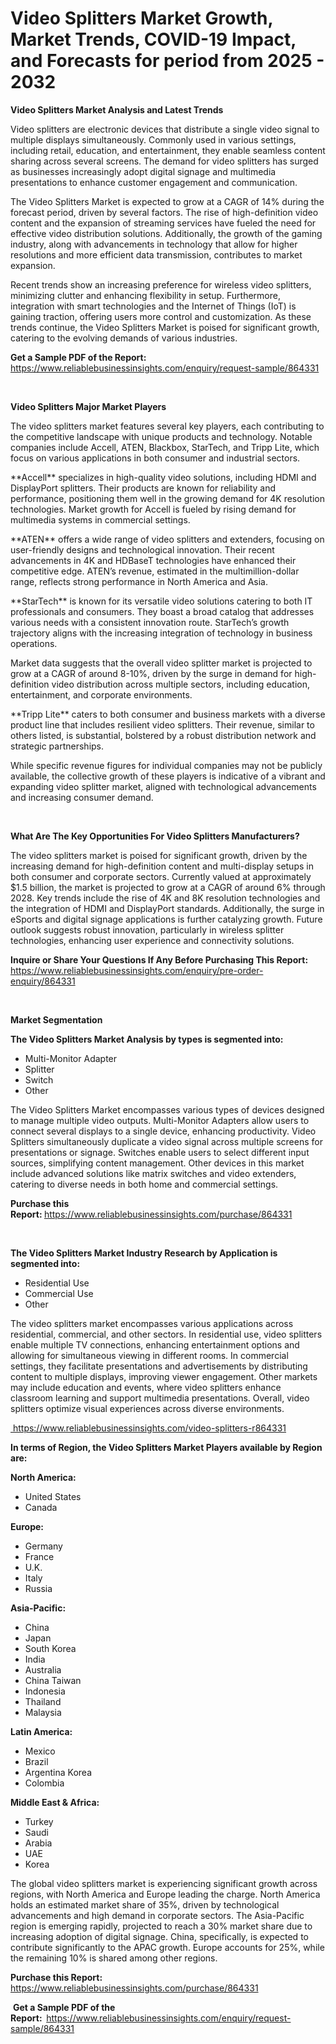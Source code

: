 <p><h1>Video Splitters Market Growth, Market Trends, COVID-19 Impact, and Forecasts for period from 2025 - 2032</h1></p><p><strong>Video Splitters Market Analysis and Latest Trends</strong></p>
<p><p>Video splitters are electronic devices that distribute a single video signal to multiple displays simultaneously. Commonly used in various settings, including retail, education, and entertainment, they enable seamless content sharing across several screens. The demand for video splitters has surged as businesses increasingly adopt digital signage and multimedia presentations to enhance customer engagement and communication.</p><p>The Video Splitters Market is expected to grow at a CAGR of 14% during the forecast period, driven by several factors. The rise of high-definition video content and the expansion of streaming services have fueled the need for effective video distribution solutions. Additionally, the growth of the gaming industry, along with advancements in technology that allow for higher resolutions and more efficient data transmission, contributes to market expansion.</p><p>Recent trends show an increasing preference for wireless video splitters, minimizing clutter and enhancing flexibility in setup. Furthermore, integration with smart technologies and the Internet of Things (IoT) is gaining traction, offering users more control and customization. As these trends continue, the Video Splitters Market is poised for significant growth, catering to the evolving demands of various industries.</p></p>
<p><strong>Get a Sample PDF of the Report:&nbsp;</strong> <a href="https://www.reliablebusinessinsights.com/enquiry/request-sample/864331?utm_campaign=3603&utm_medium=2&utm_source=Github&utm_content=ia&utm_term=16042025&utm_id=video-splitters">https://www.reliablebusinessinsights.com/enquiry/request-sample/864331</a></p>
<p>&nbsp;</p>
<p><strong>Video Splitters Major Market Players</strong></p>
<p><p>The video splitters market features several key players, each contributing to the competitive landscape with unique products and technology. Notable companies include Accell, ATEN, Blackbox, StarTech, and Tripp Lite, which focus on various applications in both consumer and industrial sectors.</p><p>**Accell** specializes in high-quality video solutions, including HDMI and DisplayPort splitters. Their products are known for reliability and performance, positioning them well in the growing demand for 4K resolution technologies. Market growth for Accell is fueled by rising demand for multimedia systems in commercial settings.</p><p>**ATEN** offers a wide range of video splitters and extenders, focusing on user-friendly designs and technological innovation. Their recent advancements in 4K and HDBaseT technologies have enhanced their competitive edge. ATEN’s revenue, estimated in the multimillion-dollar range, reflects strong performance in North America and Asia.</p><p>**StarTech** is known for its versatile video solutions catering to both IT professionals and consumers. They boast a broad catalog that addresses various needs with a consistent innovation route. StarTech’s growth trajectory aligns with the increasing integration of technology in business operations.</p><p>Market data suggests that the overall video splitter market is projected to grow at a CAGR of around 8-10%, driven by the surge in demand for high-definition video distribution across multiple sectors, including education, entertainment, and corporate environments.</p><p>**Tripp Lite** caters to both consumer and business markets with a diverse product line that includes resilient video splitters. Their revenue, similar to others listed, is substantial, bolstered by a robust distribution network and strategic partnerships.</p><p>While specific revenue figures for individual companies may not be publicly available, the collective growth of these players is indicative of a vibrant and expanding video splitter market, aligned with technological advancements and increasing consumer demand.</p></p>
<p>&nbsp;</p>
<p><strong>What Are The Key Opportunities For Video Splitters Manufacturers?</strong></p>
<p><p>The video splitters market is poised for significant growth, driven by the increasing demand for high-definition content and multi-display setups in both consumer and corporate sectors. Currently valued at approximately $1.5 billion, the market is projected to grow at a CAGR of around 6% through 2028. Key trends include the rise of 4K and 8K resolution technologies and the integration of HDMI and DisplayPort standards. Additionally, the surge in eSports and digital signage applications is further catalyzing growth. Future outlook suggests robust innovation, particularly in wireless splitter technologies, enhancing user experience and connectivity solutions.</p></p>
<p><strong>Inquire or Share Your Questions If Any Before Purchasing This Report:</strong> <a href="https://www.reliablebusinessinsights.com/enquiry/pre-order-enquiry/864331?utm_campaign=3603&utm_medium=2&utm_source=Github&utm_content=ia&utm_term=16042025&utm_id=video-splitters">https://www.reliablebusinessinsights.com/enquiry/pre-order-enquiry/864331</a></p>
<p>&nbsp;</p>
<p><strong>Market Segmentation</strong></p>
<p><strong>The Video Splitters Market Analysis by types is segmented into:</strong></p>
<p><ul><li>Multi-Monitor Adapter</li><li>Splitter</li><li>Switch</li><li>Other</li></ul></p>
<p><p>The Video Splitters Market encompasses various types of devices designed to manage multiple video outputs. Multi-Monitor Adapters allow users to connect several displays to a single device, enhancing productivity. Video Splitters simultaneously duplicate a video signal across multiple screens for presentations or signage. Switches enable users to select different input sources, simplifying content management. Other devices in this market include advanced solutions like matrix switches and video extenders, catering to diverse needs in both home and commercial settings.</p></p>
<p><strong>Purchase this Report:&nbsp;</strong><a href="https://www.reliablebusinessinsights.com/purchase/864331?utm_campaign=3603&utm_medium=2&utm_source=Github&utm_content=ia&utm_term=16042025&utm_id=video-splitters">https://www.reliablebusinessinsights.com/purchase/864331</a></p>
<p>&nbsp;</p>
<p><strong>The Video Splitters Market Industry Research by Application is segmented into:</strong></p>
<p><ul><li>Residential Use</li><li>Commercial Use</li><li>Other</li></ul></p>
<p><p>The video splitters market encompasses various applications across residential, commercial, and other sectors. In residential use, video splitters enable multiple TV connections, enhancing entertainment options and allowing for simultaneous viewing in different rooms. In commercial settings, they facilitate presentations and advertisements by distributing content to multiple displays, improving viewer engagement. Other markets may include education and events, where video splitters enhance classroom learning and support multimedia presentations. Overall, video splitters optimize visual experiences across diverse environments.</p></p>
<p><a href="https://www.reliablebusinessinsights.com/video-splitters-r864331?utm_campaign=3603&utm_medium=2&utm_source=Github&utm_content=ia&utm_term=16042025&utm_id=video-splitters">&nbsp;https://www.reliablebusinessinsights.com/video-splitters-r864331</a></p>
<p><strong>In terms of Region, the Video Splitters Market Players available by Region are:</strong></p>
<p>
    <p> <strong> North America: </strong>
        <ul>
            <li>United States</li>
            <li>Canada</li>
        </ul>
        </p> 
    <p> <strong> Europe: </strong>
        <ul>
            <li>Germany</li>
            <li>France</li>
            <li>U.K.</li>
            <li>Italy</li>
            <li>Russia</li>
        </ul>
        </p> 
    <p> <strong> Asia-Pacific: </strong>
        <ul>
            <li>China</li>
            <li>Japan</li>
            <li>South Korea</li>
            <li>India</li>
            <li>Australia</li>
            <li>China Taiwan</li>
            <li>Indonesia</li>
            <li>Thailand</li>
            <li>Malaysia</li>
        </ul>
        </p> 
    <p> <strong> Latin America: </strong>
        <ul>
            <li>Mexico</li>
            <li>Brazil</li>
            <li>Argentina Korea</li>
            <li>Colombia</li>
        </ul>
        </p> 
    <p> <strong> Middle East & Africa: </strong>
        <ul>
            <li>Turkey</li>
            <li>Saudi</li>
            <li>Arabia</li>
            <li>UAE</li>
            <li>Korea</li>
        </ul>
    </p>
    </p>
<p><p>The global video splitters market is experiencing significant growth across regions, with North America and Europe leading the charge. North America holds an estimated market share of 35%, driven by technological advancements and high demand in corporate sectors. The Asia-Pacific region is emerging rapidly, projected to reach a 30% market share due to increasing adoption of digital signage. China, specifically, is expected to contribute significantly to the APAC growth. Europe accounts for 25%, while the remaining 10% is shared among other regions.</p></p>
<p><strong>Purchase this Report: </strong><a href="https://www.reliablebusinessinsights.com/purchase/864331?utm_campaign=3603&utm_medium=2&utm_source=Github&utm_content=ia&utm_term=16042025&utm_id=video-splitters">https://www.reliablebusinessinsights.com/purchase/864331</a></p>
<p>&nbsp;<strong>Get a Sample PDF of the Report:&nbsp;&nbsp;</strong><a href="https://www.reliablebusinessinsights.com/enquiry/request-sample/864331?utm_campaign=3603&utm_medium=2&utm_source=Github&utm_content=ia&utm_term=16042025&utm_id=video-splitters">https://www.reliablebusinessinsights.com/enquiry/request-sample/864331</a></p>
<p><strong></strong></p>
<p><p></p><p></p><p></p></p>